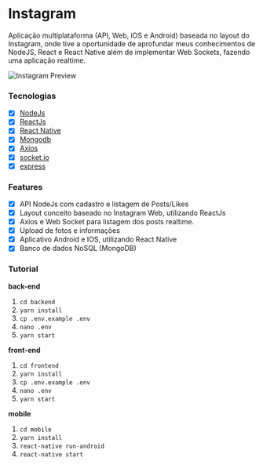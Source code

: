 # Instagram

Aplicação multiplataforma (API, Web, iOS e Android) baseada no layout do Instagram, onde tive a oportunidade de aprofundar meus conhecimentos de NodeJS, React e React Native além de implementar Web Sockets, fazendo uma aplicação realtime.

![Instagram Preview](https://i.imgur.com/uelEhiy.jpg)

### Tecnologias

- [x] [NodeJs](https://nodejs.org/en/)
- [x] [ReactJs](https://github.com/reactjs/reactjs.org)
- [x] [React Native](https://github.com/facebook/react-native)
- [x] [Mongodb](https://www.mongodb.com/)
- [x] [Axios](https://github.com/axios/axios)
- [x] [socket.io](https://github.com/socketio/socket.io)
- [x] [express](https://github.com/expressjs/express)

### Features

- [x] API NodeJs com cadastro e listagem de Posts/Likes
- [x] Layout conceito baseado no Instagram Web, utilizando ReactJs
- [x] Axios e Web Socket para listagem dos posts realtime.
- [x] Upload de fotos e informações
- [x] Aplicativo Android e IOS, utilizando React Native
- [x] Banco de dados NoSQL (MongoDB)

### Tutorial

**back-end**

1. `cd backend`
2. `yarn install`
3. `cp .env.example .env`
4. `nano .env`
5. `yarn start`

**front-end**

1. `cd frontend`
2. `yarn install`
3. `cp .env.example .env`
4. `nano .env`
5. `yarn start`

**mobile**

1. `cd mobile`
2. `yarn install`
3. `react-native run-android`
4. `react-native start`
